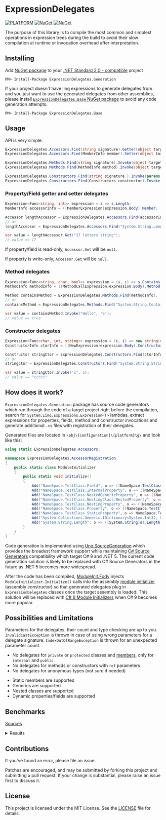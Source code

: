 # ExpressionDelegates

[![PLATFORM](https://img.shields.io/badge/platform-.NET%20Standard%202.0-lightgrey)]() [![NuGet](https://img.shields.io/nuget/v/ExpressionDelegates.Generation)](https://www.nuget.org/packages/ExpressionDelegates.Generation/) [![NuGet](https://img.shields.io/nuget/v/ExpressionDelegates.Base?label=nuget%20%7C%20ExpressionDelegates.Base)](https://www.nuget.org/packages/ExpressionDelegates.Base/)

The purpose of this library is to compile the most common and simplest operations in expression trees during the build to avoid their slow compilation at runtime or invocation overhead after interpretation.

## Installing

Add [NuGet package](https://www.nuget.org/packages/ExpressionDelegates.Generation) to your [.NET Standard 2.0 - compatible](https://github.com/dotnet/standard/blob/master/docs/versions/netstandard2.0.md#platform-support) project

```
PM> Install-Package ExpressionDelegates.Generation
```

If your project doesn't have linq expressions to generate delegates from and you just want to use the generated delegates from other assemblies, please install [`ExpressionDelegates.Base` NuGet package](https://www.nuget.org/packages/ExpressionDelegates.Base) to avoid any code generation attempts.

```
PM> Install-Package ExpressionDelegates.Base
```

## Usage

API is very simple:
```csharp
ExpressionDelegates.Accessors.Find(string signature).Getter(object targetObject)
ExpressionDelegates.Accessors.Find(MemberInfo member).Setter(object targetObject, object value)

ExpressionDelegates.Methods.Find(string signature).Invoke(object targetObject, params object[] args)
ExpressionDelegates.Methods.Find(MethodInfo method).Invoke(object targetObject, params object[] args)

ExpressionDelegates.Constructors.Find(string signature ).Invoke(params object[] args)
ExpressionDelegates.Constructors.Find(Constructors constructor).Invoke(params object[] args)
```

### Property/Field getter and setter delegates

```csharp
Expression<Func<string, int>> expression = s => s.Length;
MemberInfo accessorInfo = ((MemberExpression)expression.Body).Member;

Accessor lengthAccessor = ExpressionDelegates.Accessors.Find(accessorInfo);
// or
lengthAccessor = ExpressionDelegates.Accessors.Find("System.String.Length");

var value = lengthAccessor.Get("17 letters string");
// value == 17
```

If property/field is read-only, `Accessor.Set` will be `null`.

If property is write-only, `Accessor.Get` will be `null`.

### Method delegates

```csharp
Expression<Func<string, char, bool>> expression = (s, c) => s.Contains(c);
MethodInfo methodInfo = ((MethodCallExpression)expression.Body).Method;

Method containsMethod = ExpressionDelegates.Methods.Find(methodInfo);
// or
containsMethod = ExpressionDelegates.Methods.Find("System.String.Contains(System.Char)");

var value = containsMethod.Invoke("Hello", 'e');
// value == true
```

### Constructor delegates

```csharp
Expression<Func<char, int, string>> expression = (c, i) => new string(c, i);
ConstructorInfo ctorInfo = ((NewExpression)expression.Body).Constructor;

Constructor stringCtor = ExpressionDelegates.Constructors.Find(ctorInfo);
// or
stringCtor = ExpressionDelegates.Constructors.Find("System.String.String(System.Char, System.Int32)");

var value = stringCtor.Invoke('c', 5);
// value == "ccccc"
```

## How does it work?

`ExpressionDelegates.Generation` package has source code generators which run through the code of a target project right before the compilation, search for `System.Linq.Expressions.Expression<T>` lambdas, extract expressions for properties, fields, method and constructor invocations and generate additional `.cs` files with registration of their delegates.

Generated files are located in `\obj\{configuration}\{platform}\g\` and look like this:
```csharp
using static ExpressionDelegates.Accessors;

namespace ExpressionDelegates.AccessorRegistration
{
    public static class ModuleInitializer
    {
        public static void Initialize()
        {
            Add("NameSpace.TestClass.Field", o => ((NameSpace.TestClass)o).Field, (t, m) => ((NameSpace.TestClass)t).Field = (System.Int32)m);
            Add("NameSpace.TestClass.InternalProperty", o => ((NameSpace.TestClass)o).InternalProperty, (t, m) => ((NameSpace.TestClass)t).InternalProperty = (System.Int32)m);
            Add("NameSpace.TestClass.NestedGenericProperty", o => ((NameSpace.TestClass)o).NestedGenericProperty, (t, m) => ((NameSpace.TestClass)t).NestedGenericProperty = (System.Collections.Generic.IDictionary<System.Int32, System.Collections.Generic.ICollection<System.String>>)m);
            Add("NameSpace.TestClass.NestingClass.NestedProperty", o => ((NameSpace.TestClass.NestingClass)o).NestedProperty, (t, m) => ((NameSpace.TestClass.NestingClass)t).NestedProperty = (System.String)m);
            Add("NameSpace.TestClass.NestingProperty", o => ((NameSpace.TestClass)o).NestingProperty, (t, m) => ((NameSpace.TestClass)t).NestingProperty = (NameSpace.TestClass.NestingClass)m);
            Add("NameSpace.TestClass.Property", o => ((NameSpace.TestClass)o).Property, (t, m) => ((NameSpace.TestClass)t).Property = (System.Int32)m);
            Add("NameSpace.TestClass.StaticProperty", o => NameSpace.TestClass.StaticProperty, (t, m) => NameSpace.TestClass.StaticProperty = (System.Int32)m);
            Add("System.Collections.Generic.IDictionary<System.Int32, System.Collections.Generic.ICollection<System.String>>.Values", o => ((System.Collections.Generic.IDictionary<System.Int32, System.Collections.Generic.ICollection<System.String>>)o).Values, null);
            Add("System.String.Length", o => ((System.String)o).Length, null);
        }
    }
}
```
Code generation is implemented using [Uno.SourceGeneration](https://github.com/unoplatform/Uno.SourceGeneration) which provides the broadest framework support while maintaining [C# Source Generators](https://github.com/dotnet/roslyn/blob/master/docs/features/source-generators.md) compatibility which target C# 9 and .NET 5. The current code generation solution is likely to be replaced with С# Source Generators in the future as .NET 5 becomes more widespread.

After the code has been compiled, [ModuleInit.Fody](https://github.com/Fody/ModuleInit) injects `ModuleInitializer.Initialize()` calls into the assembly [module initializer](https://einaregilsson.com/module-initializers-in-csharp/) (assembly constructor) so that generated delegates plug in `ExpressionDelegates` classes once the target assembly is loaded. This solution will be replaced with [C# 9 Module Initializers](https://docs.microsoft.com/en-us/dotnet/csharp/language-reference/proposals/csharp-9.0/module-initializers) when C# 9 becomes more popular. 

## Possibilities and Limitations

Parameters for the delegates, their count and type checking are up to you. `InvalidCastException` is thrown in case of using wrong parameters for a delegate signature. `IndexOutOfRangeException` is thrown for an unexpected parameter count.

- No delegates for `private` or `protected` classes and [members](https://docs.microsoft.com/en-us/dotnet/csharp/programming-guide/classes-and-structs/members), only for `internal` and `public`
- No delegates for methods or constructors with `ref` parameters
- No delegates for anonymous types (not sure if needed)

<!-- -->

- Static members are supported
- Generics are supported
- Nested classes are supported
- Dynamic properties/fields are supported

## Benchmarks

[Sources](ExpressionDelegates.Benchmarks)

<details>
  <summary>Results</summary>

``` ini

BenchmarkDotNet=v0.12.1, OS=Windows 10.0.19041.450 (2004/?/20H1)
AMD Ryzen 5 1600, 1 CPU, 12 logical and 6 physical cores
.NET Core SDK=3.1.403
  [Host]     : .NET Core 3.1.9 (CoreCLR 4.700.20.47201, CoreFX 4.700.20.47203), X64 RyuJIT
  DefaultJob : .NET Core 3.1.9 (CoreCLR 4.700.20.47201, CoreFX 4.700.20.47203), X64 RyuJIT


```
|                   Type |                                            Method |           Mean |         Error |      StdDev |
|----------------------- |-------------------------------------------------- |---------------:|--------------:|------------:|
| ConstructorPerformance |                           'Cached Compile Invoke' |      4.0403 ns |     0.0955 ns |   0.0893 ns |
| ConstructorPerformance |                          'Direct Delegate Invoke' |      4.5348 ns |     0.0373 ns |   0.0291 ns |
| ConstructorPerformance |   'Cached ExpressionDelegates.Constructor Invoke' |      6.0975 ns |     0.0574 ns |   0.0479 ns |
| ConstructorPerformance |                            ConstructorInfo.Invoke |    123.8007 ns |     0.6502 ns |   0.5764 ns |
| ConstructorPerformance | 'ExpressionDelegates.Constructor Find and Invoke' |    195.5568 ns |     2.9894 ns |   2.7962 ns |
| ConstructorPerformance |                    'Cached Interpretation Invoke' |    218.5232 ns |     2.4213 ns |   2.2648 ns |
| ConstructorPerformance |                            'Interpret and Invoke' |  2,159.6494 ns |    13.6870 ns |  11.4293 ns |
| ConstructorPerformance |                              'Compile and Invoke' | 87,383.7708 ns | 1,015.4136 ns | 900.1377 ns |
|      GetterPerformance |                           'Cached Compile Invoke' |      1.2099 ns |     0.0226 ns |   0.0200 ns |
|      GetterPerformance |                          'Direct Delegate Invoke' |      1.7885 ns |     0.0099 ns |   0.0083 ns |
|      GetterPerformance |                    'Cached CreateDelegate Invoke' |      3.8704 ns |     0.0106 ns |   0.0089 ns |
|      GetterPerformance |      'Cached ExpressionDelegates.Accessor Invoke' |      5.5564 ns |     0.0825 ns |   0.0689 ns |
|      GetterPerformance |                    'Cached Interpretation Invoke' |    101.4719 ns |     0.8175 ns |   0.7247 ns |
|      GetterPerformance |                             PropertyInfo.GetValue |    161.7519 ns |     1.9527 ns |   1.8265 ns |
|      GetterPerformance |    'ExpressionDelegates.Accessor Find and Invoke' |    165.8072 ns |     1.3089 ns |   1.1603 ns |
|      GetterPerformance |                       'CreateDelegate and Invoke' |    549.4610 ns |     4.9774 ns |   4.4123 ns |
|      GetterPerformance |                            'Interpret and Invoke' |  2,717.5017 ns |    21.5642 ns |  20.1712 ns |
|      GetterPerformance |                              'Compile and Invoke' | 84,844.4946 ns |   347.9795 ns | 325.5002 ns |
|      MethodPerformance |                           'Cached Compile Invoke' |      0.8923 ns |     0.0095 ns |   0.0079 ns |
|      MethodPerformance |                          'Direct Delegate Invoke' |      1.1899 ns |     0.0049 ns |   0.0039 ns |
|      MethodPerformance |                    'Cached CreateDelegate Invoke' |      2.9685 ns |     0.0063 ns |   0.0056 ns |
|      MethodPerformance |        'Cached ExpressionDelegates.Method Invoke' |      4.4956 ns |     0.0337 ns |   0.0282 ns |
|      MethodPerformance |                    'Cached Interpretation Invoke' |     90.8100 ns |     1.0490 ns |   0.9812 ns |
|      MethodPerformance |                                 MethodInfo.Invoke |    118.1071 ns |     0.9009 ns |   0.8427 ns |
|      MethodPerformance |      'ExpressionDelegates.Method Find and Invoke' |    207.5406 ns |     0.8743 ns |   0.7751 ns |
|      MethodPerformance |                       'CreateDelegate and Invoke' |    527.0017 ns |     5.6306 ns |   5.2669 ns |
|      MethodPerformance |                            'Interpret and Invoke' |  2,619.2972 ns |    37.3735 ns |  33.1306 ns |
|      MethodPerformance |                              'Compile and Invoke' | 79,586.0026 ns |   916.4395 ns | 857.2381 ns |

</details>

## Contributions

If you've found an error, please file an issue.

Patches are encouraged, and may be submitted by forking this project and submitting a pull request. If your change is substantial, please raise an issue first to discuss it.

## License

This project is licensed under the MIT License. See the [LICENSE](LICENSE) file for details.

